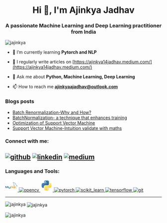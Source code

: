 <h1 align="center">Hi 👋, I'm Ajinkya Jadhav</h1>
<h3 align="center">A passionate Machine Learning and Deep Learning practitioner from India</h3>

<p align="left"> <img src="https://komarev.com/ghpvc/?username=jajinkya&label=Profile%20views&color=0e75b6&style=flat" alt="jajinkya" /> </p>

- 🌱 I’m currently learning **Pytorch and NLP**

- 📝 I regularly write articles on [https://ajinkya14jadhav.medium.com/](https://ajinkya14jadhav.medium.com/)

- 💬 Ask me about **Python, Machine Learning, Deep Learning**

- 📫 How to reach me **ajinkyaajadhav@outlook.com**

### Blogs posts
<!-- BLOG-POST-LIST:START -->
- [Batch Renormalization-Why and How?](https://medium.com/geekculture/batch-renormalization-why-and-how-46ebbdb2ae96?source=rss-f9ccae9c8ab2------2)
- [BatchNormalization- a technique that enhances training](https://medium.com/geekculture/batchnormalization-a-technique-that-enhances-training-5d44966c22c0?source=rss-f9ccae9c8ab2------2)
- [Optimization of Support Vector Machine](https://medium.com/analytics-vidhya/optimization-of-support-vector-machine-709090570dbb?source=rss-f9ccae9c8ab2------2)
- [Support Vector Machine-Intuition validate with maths](https://medium.com/analytics-vidhya/support-vector-machine-intuition-validate-with-maths-e10fb8cc7f57?source=rss-f9ccae9c8ab2------2)
<!-- BLOG-POST-LIST:END -->

### Connect with me:
[<img src='https://cdn.jsdelivr.net/npm/simple-icons@3.0.1/icons/github.svg' alt='github' height='40'>](https://github.com/jajinkya)  [<img src='https://cdn.jsdelivr.net/npm/simple-icons@3.0.1/icons/linkedin.svg' alt='linkedin' height='40'>](https://www.linkedin.com/in/ajinkyaajadhav)  [<img src='https://cdn.jsdelivr.net/npm/simple-icons@3.0.1/icons/medium.svg' alt='medium' height='40'>](https://ajinkya14jadhav.medium.com)  
----------
<h3 align="left">Languages and Tools:</h3>
<p align="left"><a href="https://www.mysql.com/" target="_blank"> <img src="https://raw.githubusercontent.com/devicons/devicon/master/icons/mysql/mysql-original-wordmark.svg" alt="mysql" width="40" height="40"/> </a> <a href="https://opencv.org/" target="_blank"> <img src="https://www.vectorlogo.zone/logos/opencv/opencv-icon.svg" alt="opencv" width="40" height="40"/> </a> <a href="https://www.python.org" target="_blank"> <img src="https://raw.githubusercontent.com/devicons/devicon/master/icons/python/python-original.svg" alt="python" width="40" height="40"/> </a> <a href="https://pytorch.org/" target="_blank"> <img src="https://www.vectorlogo.zone/logos/pytorch/pytorch-icon.svg" alt="pytorch" width="40" height="40"/> </a> <a href="https://scikit-learn.org/" target="_blank"> <img src="https://upload.wikimedia.org/wikipedia/commons/0/05/Scikit_learn_logo_small.svg" alt="scikit_learn" width="40" height="40"/> </a> <a href="https://www.tensorflow.org" target="_blank"> <img src="https://www.vectorlogo.zone/logos/tensorflow/tensorflow-icon.svg" alt="tensorflow" width="40" height="40"/> </a><a href="https://git-scm.com/" target="_blank"> <img src="https://www.vectorlogo.zone/logos/git-scm/git-scm-icon.svg" alt="git" width="40" height="40"/> </a> </p>

-----------
<p><img align="left" src="https://github-readme-stats.vercel.app/api/top-langs?username=jajinkya&show_icons=true&locale=en&layout=compact" alt="jajinkya" /></p>

<p>&nbsp;<img align="center" src="https://github-readme-stats.vercel.app/api?username=jajinkya&show_icons=true&locale=en" alt="jajinkya" /></p>

<p><img align="center" src="https://github-readme-streak-stats.herokuapp.com/?user=jajinkya&" alt="jajinkya" /></p>

